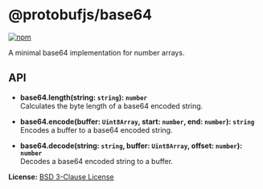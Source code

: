 @protobufjs/base64
==================
[![npm](https://img.shields.io/npm/v/@protobufjs/base64.svg)](https://www.npmjs.com/package/@protobufjs/base64)

A minimal base64 implementation for number arrays.

API
---

* **base64.length(string: `string`): `number`**<br />
  Calculates the byte length of a base64 encoded string.

* **base64.encode(buffer: `Uint8Array`, start: `number`, end: `number`): `string`**<br />
  Encodes a buffer to a base64 encoded string.

* **base64.decode(string: `string`, buffer: `Uint8Array`, offset: `number`): `number`**<br />
  Decodes a base64 encoded string to a buffer.

**License:** [BSD 3-Clause License](https://opensource.org/licenses/BSD-3-Clause)
